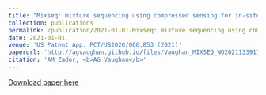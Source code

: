 ```yaml
---
title: "Mixseq: mixture sequencing using compressed sensing for in-situ and in-vitro applications "
collection: publications
permalink: /publication/2021-01-01-Mixseq: mixture sequencing using compressed sensing for in-situ and in-vitro applications (Patent)
date: 2021-01-01
venue: 'US Patent App. PCT/US2020/066,853 (2021)'
paperurl: 'http://agvaughan.github.io/files/Vaughan_MIXSEQ_WO2021133911A1.pdf'
citation: 'AM Zador, <b>AG Vaughan</b>'
---
```

[Download paper here](http://agvaughan.github.io/files/Vaughan_MIXSEQ_WO2021133911A1.pdf)
